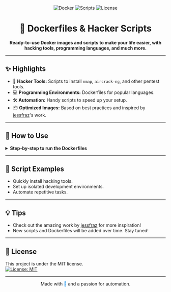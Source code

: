 
<p align="center">
    <img src="https://img.shields.io/badge/Docker-ready-blue?logo=docker" alt="Docker">
    <img src="https://img.shields.io/badge/Scripts-hacker%20tools-orange" alt="Scripts">
    <img src="https://img.shields.io/badge/License-MIT-yellow.svg" alt="License">
</p>

<h1 align="center">🐳 Dockerfiles & Hacker Scripts</h1>

<p align="center">
    <b>Ready-to-use Docker images and scripts to make your life easier, with hacking tools, programming languages, and much more.</b>
</p>

---

## ✨ Highlights

- 🔎 <b>Hacker Tools:</b> Scripts to install <code>nmap</code>, <code>aircrack-ng</code>, and other pentest tools.
- 💻 <b>Programming Environments:</b> Dockerfiles for popular languages.
- 🛠️ <b>Automation:</b> Handy scripts to speed up your setup.
- 📦 <b>Optimized Images:</b> Based on best practices and inspired by <a href="https://github.com/jessfraz/dockerfiles">jessfraz</a>'s work.

---

## 🚀 How to Use

<details>
    <summary><b>Step-by-step to run the Dockerfiles</b></summary>

1. <b>Clone the repository:</b>
    <pre><code>git clone https://github.com/your-username/dockerfiles-hacker.git
cd dockerfiles-hacker
</code></pre>

2. <b>Build the desired image:</b>
    <pre><code>docker build -f <Dockerfile> -t <image-name> .</code></pre>

3. <b>Use the Makefile for convenience:</b>
    <pre><code>make</code></pre>

4. <b>Clean up old images (optional):</b>
    <pre><code>docker system prune -a</code></pre>
</details>

---

## 📜 Script Examples

- Quickly install hacking tools.
- Set up isolated development environments.
- Automate repetitive tasks.

---

## 💡 Tips

- Check out the amazing work by <a href="https://github.com/jessfraz/dockerfiles">jessfraz</a> for more inspiration!
- New scripts and Dockerfiles will be added over time. Stay tuned!

---

## 📄 License

This project is under the MIT license.  
[![License: MIT](https://img.shields.io/badge/License-MIT-yellow.svg)](https://opensource.org/licenses/MIT)

---

<p align="center">
    Made with <span style="color:#2496ed;">🐳</span> and a passion for automation.
</p>
